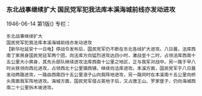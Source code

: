 ### 东北战事继续扩大  国民党军犯我法库本溪海城前线亦发动进攻

1946-06-14
第1版()
专栏：

    东北战事继续扩大
    国民党军犯我法库本溪海城前线亦发动进攻
    【新华社延安十一日电】停战令发布后，国民党军仍不断在东北各线扩大进攻。八日晨，法库西南丁家房身国民党驻军两个团，向法库方向猛烈进攻达四小时，激战至十二时，占领法库西南十五公里大小房身，其先头部队继续进攻法库西南十公里之地区，正与我军对战中。另一路于早八时从铁领向西北进攻，占领西北十公里镇西铺，继续向法库进攻。本溪方面，国民党军于八日晨发动两路进攻，一路由西南四十五公里浪子山向我阵地进攻，另一路同时在本溪南十五公里向桥头南面我军阵地进攻。海城方面，国民党军侵占英地子后，又占唐王山、罗家堡子，仍向海城西南二十公里拆木坡进攻。
